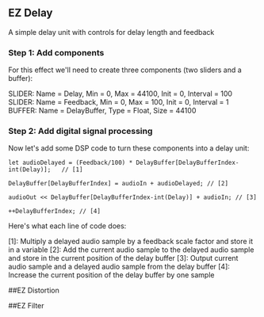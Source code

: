 ## EZ Delay

A simple delay unit with controls for delay length and feedback

### Step 1: Add components

For this effect we'll need to create three components (two sliders and a buffer):

SLIDER: Name = Delay, Min = 0, Max = 44100, Init = 0, Interval = 100<br>
SLIDER: Name = Feedback, Min = 0, Max = 100, Init = 0, Interval = 1<br>
BUFFER: Name = DelayBuffer, Type = Float, Size = 44100<br>

### Step 2: Add digital signal processing

Now let's add some DSP code to turn these components into a delay unit:

```
let audioDelayed = (Feedback/100) * DelayBuffer[DelayBufferIndex-int(Delay)];   // [1]

DelayBuffer[DelayBufferIndex] = audioIn + audioDelayed; // [2]

audioOut << DelayBuffer[DelayBufferIndex-int(Delay)] + audioIn; // [3]

++DelayBufferIndex; // [4]
```

Here's what each line of code does:

\[1\]: Multiply a delayed audio sample by a feedback scale factor and store it in a variable
\[2\]: Add the current audio sample to the delayed audio sample and store in the current position of the delay buffer
\[3\]: Output current audio sample and a delayed audio sample from the delay buffer
\[4\]: Increase the current position of the delay buffer by one sample

##EZ Distortion




##EZ Filter
